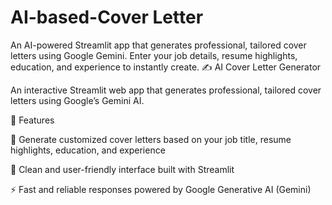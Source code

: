 # AI-based-Cover Letter
An AI-powered Streamlit app that generates professional, tailored cover letters using Google Gemini. Enter your job details, resume highlights, education, and experience to instantly create.
✍️ AI Cover Letter Generator

An interactive Streamlit web app that generates professional, tailored cover letters using Google’s Gemini AI.

🚀 Features

📝 Generate customized cover letters based on your job title, resume highlights, education, and experience

🎨 Clean and user-friendly interface built with Streamlit

⚡ Fast and reliable responses powered by Google Generative AI (Gemini)
